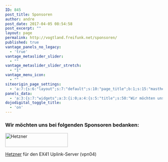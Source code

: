 ```yaml
---
ID: 845
post_title: Sponsoren
author: andre
post_date: 2017-04-05 08:54:58
post_excerpt: ""
layout: page
permalink: http://vogtland.freifunk.net/sponsoren/
published: true
vantage_panels_no_legacy:
  - 'true'
vantage_metaslider_slider:
  - ""
vantage_metaslider_slider_stretch:
  - "1"
vantage_menu_icon:
  - ""
siteorigin_page_settings:
  - 'a:7:{s:6:"layout";s:7:"default";s:10:"page_title";b:1;s:15:"masthead_margin";b:1;s:13:"footer_margin";b:1;s:14:"featured_image";b:0;s:13:"hide_masthead";b:0;s:19:"hide_footer_widgets";b:0;}'
panels_data:
  - 'a:3:{s:7:"widgets";a:3:{i:0;a:4:{s:5:"title";s:50:"Wir möchten uns bei folgenden Sponsoren bedanken:";s:4:"text";s:0:"";s:6:"filter";b:0;s:11:"panels_info";a:7:{s:5:"class";s:14:"WP_Widget_Text";s:3:"raw";b:0;s:4:"grid";i:0;s:4:"cell";i:0;s:2:"id";i:0;s:9:"widget_id";s:36:"113e3739-5e48-4159-ac7c-2b934aad0716";s:5:"style";a:1:{s:18:"background_display";s:4:"tile";}}}i:1;a:13:{s:5:"image";i:847;s:14:"image_fallback";s:0:"";s:4:"size";s:4:"full";s:5:"align";s:7:"default";s:5:"title";s:0:"";s:14:"title_position";s:6:"hidden";s:3:"alt";s:7:"Hetzner";s:3:"url";s:19:"https://hetzner.de/";s:10:"new_window";b:1;s:5:"bound";b:1;s:10:"full_width";b:1;s:12:"_sow_form_id";s:13:"58d3ef48a2b05";s:11:"panels_info";a:7:{s:5:"class";s:30:"SiteOrigin_Widget_Image_Widget";s:3:"raw";b:0;s:4:"grid";i:1;s:4:"cell";i:0;s:2:"id";i:1;s:9:"widget_id";s:36:"7a6783ef-e335-4563-8ecd-093c6617febf";s:5:"style";a:1:{s:18:"background_display";s:4:"tile";}}}i:2;a:6:{s:5:"title";s:0:"";s:4:"text";s:178:"<p><a href="https://hetzner.de/" target="_blank">Hetzner Online GmbH</a> für den EX41 Uplink-Server (<a href="http://vpn04.freifunk-vogtland.net/" target="_blank">vpn04</a>)</p>";s:20:"text_selected_editor";s:7:"tinymce";s:5:"autop";b:1;s:12:"_sow_form_id";s:13:"58d3efdda2536";s:11:"panels_info";a:6:{s:5:"class";s:31:"SiteOrigin_Widget_Editor_Widget";s:4:"grid";i:1;s:4:"cell";i:1;s:2:"id";i:2;s:9:"widget_id";s:36:"b2e1be9f-5d15-4891-b00b-10ddd10f632f";s:5:"style";a:2:{s:27:"background_image_attachment";b:0;s:18:"background_display";s:4:"tile";}}}}s:5:"grids";a:2:{i:0;a:2:{s:5:"cells";i:1;s:5:"style";a:0:{}}i:1;a:2:{s:5:"cells";i:2;s:5:"style";a:0:{}}}s:10:"grid_cells";a:3:{i:0;a:2:{s:4:"grid";i:0;s:6:"weight";i:1;}i:1;a:2:{s:4:"grid";i:1;s:6:"weight";d:0.20032573289902;}i:2;a:2:{s:4:"grid";i:1;s:6:"weight";d:0.79967426710098;}}}'
dojodigital_toggle_title:
  - 'on'
---
```

<h3 class="widget-title">Wir möchten uns bei folgenden Sponsoren bedanken:</h3>			
<a href="https://hetzner.de/" target="_blank">	<img src="http://vogtland.freifunk.net/wordpress/wp-content/uploads/2017/03/hetzner_200.jpg" width="200" height="45" srcset="" title="Hetzner" alt="Hetzner" class="so-widget-image">
</a>
<p><a href="https://hetzner.de/" target="_blank">Hetzner</a> für den EX41 Uplink-Server (vpn04)</p>